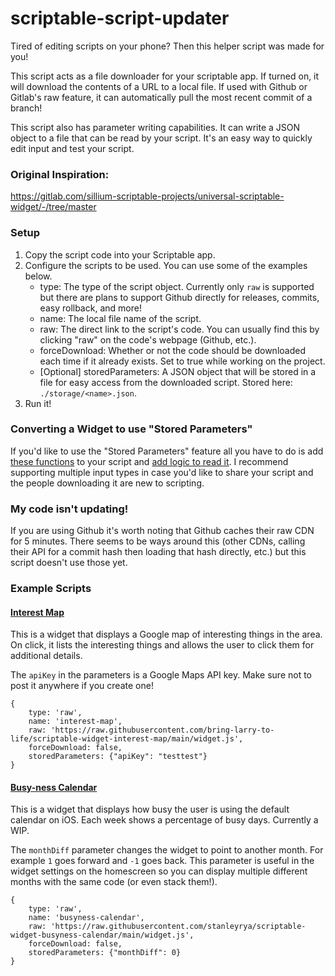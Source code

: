 # scriptable-script-updater

Tired of editing scripts on your phone? Then this helper script was made for you!

This script acts as a file downloader for your scriptable app. If turned on, it will download the contents of a URL to a local file. If used with Github or Gitlab's raw feature, it can automatically pull the most recent commit of a branch!

This script also has parameter writing capabilities. It can write a JSON object to a file that can be read by your script. It's an easy way to quickly edit input and test your script.

### Original Inspiration:
https://gitlab.com/sillium-scriptable-projects/universal-scriptable-widget/-/tree/master

### Setup

1. Copy the script code into your Scriptable app.
2. Configure the scripts to be used. You can use some of the examples below.
    * type: The type of the script object. Currently only `raw` is supported but there are plans to support Github directly for releases, commits, easy rollback, and more!
    * name: The local file name of the script.
    * raw: The direct link to the script's code. You can usually find this by clicking "raw" on the code's webpage (Github, etc.).
    * forceDownload: Whether or not the code should be downloaded each time if it already exists. Set to true while working on the project.
    * [Optional] storedParameters: A JSON object that will be stored in a file for easy access from the downloaded script. Stored here: `./storage/<name>.json`.
3. Run it!

### Converting a Widget to use "Stored Parameters"

If you'd like to use the "Stored Parameters" feature all you have to do is add [these functions](https://github.com/stanleyrya/scriptable-playground/blob/2b9cf55c6df1d89d043b50f4b29d86c368942784/read-write-stored-parameters.js#L3-L50) to your script and [add logic to read it](https://github.com/bring-larry-to-life/scriptable-widget-interest-map/blob/7a72c224305fb16eb96438e8044d6bd7f5497eed/widget.js#L445-L459). I recommend supporting multiple input types in case you'd like to share your script and the people downloading it are new to scripting.

### My code isn't updating!

If you are using Github it's worth noting that Github caches their raw CDN for 5 minutes. There seems to be ways around this (other CDNs, calling their API for a commit hash then loading that hash directly, etc.) but this script doesn't use those yet.

### Example Scripts

#### [Interest Map](https://github.com/bring-larry-to-life/scriptable-widget-interest-map)

This is a widget that displays a Google map of interesting things in the area. On click, it lists the interesting things and allows the user to click them for additional details.

The `apiKey` in the parameters is a Google Maps API key. Make sure not to post it anywhere if you create one!

```
{
    type: 'raw',
    name: 'interest-map',
    raw: 'https://raw.githubusercontent.com/bring-larry-to-life/scriptable-widget-interest-map/main/widget.js',
    forceDownload: false,
    storedParameters: {"apiKey": "testtest"}
}
```

#### [Busy-ness Calendar](https://github.com/stanleyrya/scriptable-widget-busyness-calendar)

This is a widget that displays how busy the user is using the default calendar on iOS. Each week shows a percentage of busy days. Currently a WIP.

The `monthDiff` parameter changes the widget to point to another month. For example `1` goes forward and `-1` goes back. This parameter is useful in the widget settings on the homescreen so you can display multiple different months with the same code (or even stack them!).

```
{
    type: 'raw',
    name: 'busyness-calendar',
    raw: 'https://raw.githubusercontent.com/stanleyrya/scriptable-widget-busyness-calendar/main/widget.js',
    forceDownload: false,
    storedParameters: {"monthDiff": 0}
}
```
